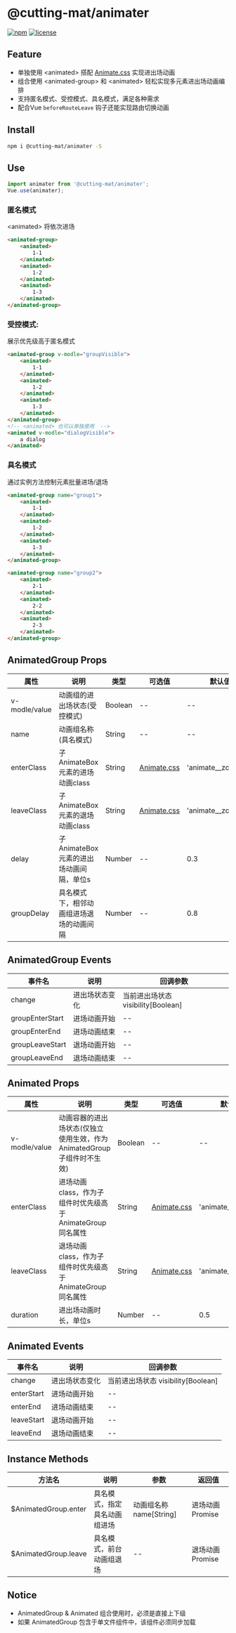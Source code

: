 # @cutting-mat/animater

[![npm](https://img.shields.io/npm/v/@cutting-mat/animater.svg)](https://www.npmjs.com/package/@cutting-mat/animater) [![license](https://img.shields.io/github/license/cutting-mat/animater.svg)]()

## Feature

- 单独使用 \<animated\> 搭配 [Animate.css](https://animate.style/) 实现进出场动画
- 组合使用 \<animated-group\> 和 \<animated\> 轻松实现多元素进出场动画编排
- 支持匿名模式、受控模式、具名模式，满足各种需求
- 配合Vue `beforeRouteLeave` 钩子还能实现路由切换动画

## Install

``` bash
npm i @cutting-mat/animater -S
```

## Use

```js
import animater from '@cutting-mat/animater';
Vue.use(animater);
```

### 匿名模式

\<animated\> 将依次进场

``` html
<animated-group>
    <animated>
        1-1
    </animated>
    <animated>
        1-2
    </animated>
    <animated>
        1-3
    </animated>
</animated-group>

```

### 受控模式:

展示优先级高于匿名模式

``` html
<animated-group v-modle="groupVisible">
    <animated>
        1-1
    </animated>
    <animated>
        1-2
    </animated>
    <animated>
        1-3
    </animated>
</animated-group>
<!-- <animated> 也可以单独使用  -->
<animated v-modle="dialogVisible">
    a dialog
</animated>

```

### 具名模式

通过实例方法控制元素批量进场/退场

``` html
<animated-group name="group1">
    <animated>
        1-1
    </animated>
    <animated>
        1-2
    </animated>
    <animated>
        1-3
    </animated>
</animated-group>

<animated-group name="group2">
    <animated>
        2-1
    </animated>
    <animated>
        2-2
    </animated>
    <animated>
        2-3
    </animated>
</animated-group>


```

## AnimatedGroup Props

| 属性  | 说明 | 类型 | 可选值 | 默认值 |
| ----  | ---- | ---- | ---- | ---- |
| v-modle/value | 动画组的进出场状态(受控模式) | Boolean | -- | -- |
| name | 动画组名称(具名模式) | String | -- | -- |
| enterClass | 子AnimateBox元素的进场动画class | String | [Animate.css](https://animate.style/) | 'animate__zoomIn' |
| leaveClass | 子AnimateBox元素的退场动画class | String | [Animate.css](https://animate.style/) | 'animate__zoomOut' |
| delay | 子AnimateBox元素的进出场动画间隔，单位s | Number | -- | 0.3 |
| groupDelay | 具名模式下，相邻动画组进场退场的动画间隔 | Number | -- | 0.8 |

## AnimatedGroup Events

| 事件名  | 说明 | 回调参数 |
| ----  | ---- | ---- |
| change | 进出场状态变化 | 当前进出场状态 visibility[Boolean] |
| groupEnterStart | 进场动画开始 | -- |
| groupEnterEnd | 进场动画结束 | -- |
| groupLeaveStart | 退场动画开始 | -- |
| groupLeaveEnd | 退场动画结束 | -- |

## Animated Props

| 属性  | 说明 | 类型 | 可选值 | 默认值 |
| ----  | ---- | ---- | ---- | ---- |
| v-modle/value | 动画容器的进出场状态(仅独立使用生效，作为AnimatedGroup子组件时不生效) | Boolean | -- | -- |
| enterClass | 进场动画class，作为子组件时优先级高于AnimateGroup同名属性 | String | [Animate.css](https://animate.style/) | 'animate__fadeIn' |
| leaveClass | 退场动画class，作为子组件时优先级高于AnimateGroup同名属性 | String | [Animate.css](https://animate.style/) | 'animate__fadeOut' |
| duration | 进出场动画时长，单位s | Number | -- | 0.5 |

## Animated Events

| 事件名  | 说明 | 回调参数 |
| ----  | ---- | ---- |
| change | 进出场状态变化 | 当前进出场状态 visibility[Boolean] |
| enterStart | 进场动画开始 | -- |
| enterEnd | 进场动画结束 | -- |
| leaveStart | 退场动画开始 | -- |
| leaveEnd | 退场动画结束 | -- |

## Instance Methods

| 方法名  | 说明 | 参数 | 返回值 |
| ----  | ---- | ---- | ---- |
| $AnimatedGroup.enter | 具名模式，指定具名动画组进场 | 动画组名称 name[String] | 进场动画 Promise |
| $AnimatedGroup.leave | 具名模式，前台动画组退场 | -- | 退场动画 Promise |

## Notice

- AnimatedGroup & Animated 组合使用时，必须是直接上下级
- 如果 AnimatedGroup 包含于单文件组件中，该组件必须同步加载
